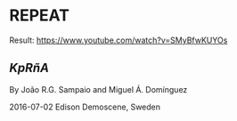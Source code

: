 # REPEAT

Result: <https://www.youtube.com/watch?v=SMyBfwKUYOs>

## _KpRñA_

By João R.G. Sampaio and Miguel Á. Domínguez

2016-07-02 Edison Demoscene, Sweden

